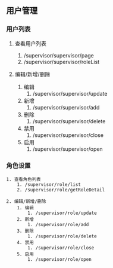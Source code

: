 ## 用户管理
  ### 用户列表
  1. 查看用户列表
      1. /supervisor/supervisor/page
      2. /supervisor/supervisor/roleList

  2. 编辑/新增/删除
      1. 编辑
          1. /supervisor/supervisor/update
      2. 新增
          1. /supervisor/supervisor/add
      3. 删除
          1. /supervisor/supervisor/delete
      4. 禁用
          1. /supervisor/supervisor/close
      5. 启用
          1. /supervisor/supervisor/open

  ### 角色设置
    1. 查看角色列表
        1. /supervisor/role/list
        2. /supervisor/role/getRoleDetail

    2. 编辑/新增/删除
        1. 编辑
            1. /supervisor/role/update
        2. 新增
            1. /supervisor/role/add
        3. 删除
            1. /supervisor/role/delete
        4. 禁用
            1. /supervisor/role/close
        5. 启用
            1. /supervisor/role/open



